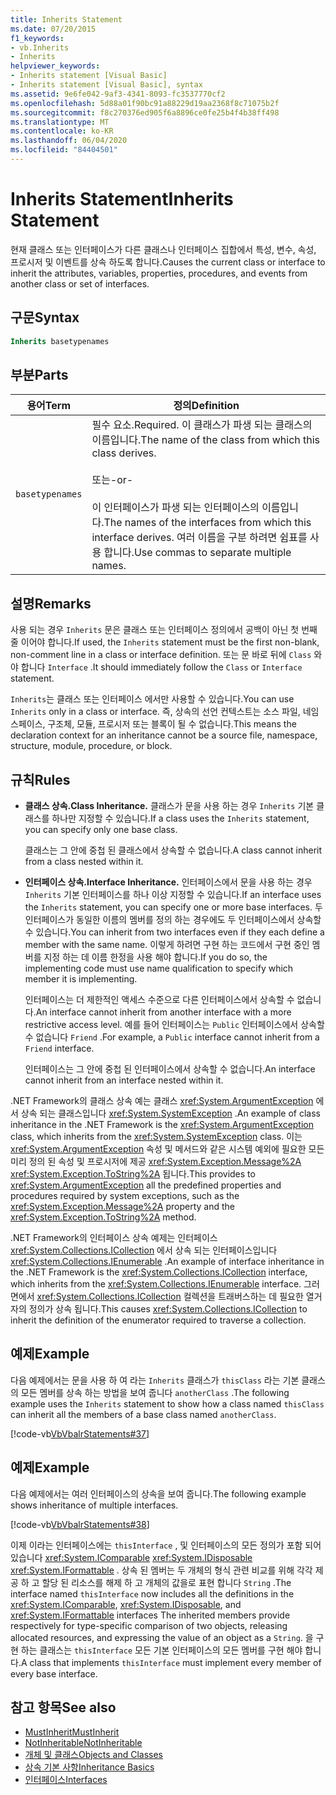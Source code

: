 ```yaml
---
title: Inherits Statement
ms.date: 07/20/2015
f1_keywords:
- vb.Inherits
- Inherits
helpviewer_keywords:
- Inherits statement [Visual Basic]
- Inherits statement [Visual Basic], syntax
ms.assetid: 9e6fe042-9af3-4341-8093-fc3537770cf2
ms.openlocfilehash: 5d88a01f90bc91a88229d19aa2368f8c71075b2f
ms.sourcegitcommit: f8c270376ed905f6a8896ce0fe25b4f4b38ff498
ms.translationtype: MT
ms.contentlocale: ko-KR
ms.lasthandoff: 06/04/2020
ms.locfileid: "84404501"
---
```

# <a name="inherits-statement"></a><span data-ttu-id="8f390-102">Inherits Statement</span><span class="sxs-lookup"><span data-stu-id="8f390-102">Inherits Statement</span></span>
<span data-ttu-id="8f390-103">현재 클래스 또는 인터페이스가 다른 클래스나 인터페이스 집합에서 특성, 변수, 속성, 프로시저 및 이벤트를 상속 하도록 합니다.</span><span class="sxs-lookup"><span data-stu-id="8f390-103">Causes the current class or interface to inherit the attributes, variables, properties, procedures, and events from another class or set of interfaces.</span></span>  
  
## <a name="syntax"></a><span data-ttu-id="8f390-104">구문</span><span class="sxs-lookup"><span data-stu-id="8f390-104">Syntax</span></span>  
  
```vb  
Inherits basetypenames  
```  
  
## <a name="parts"></a><span data-ttu-id="8f390-105">부분</span><span class="sxs-lookup"><span data-stu-id="8f390-105">Parts</span></span>  
  
|<span data-ttu-id="8f390-106">용어</span><span class="sxs-lookup"><span data-stu-id="8f390-106">Term</span></span>|<span data-ttu-id="8f390-107">정의</span><span class="sxs-lookup"><span data-stu-id="8f390-107">Definition</span></span>|  
|---|---|  
|`basetypenames`|<span data-ttu-id="8f390-108">필수 요소.</span><span class="sxs-lookup"><span data-stu-id="8f390-108">Required.</span></span> <span data-ttu-id="8f390-109">이 클래스가 파생 되는 클래스의 이름입니다.</span><span class="sxs-lookup"><span data-stu-id="8f390-109">The name of the class from which this class derives.</span></span><br /><br /> <span data-ttu-id="8f390-110">또는</span><span class="sxs-lookup"><span data-stu-id="8f390-110">-or-</span></span><br /><br /> <span data-ttu-id="8f390-111">이 인터페이스가 파생 되는 인터페이스의 이름입니다.</span><span class="sxs-lookup"><span data-stu-id="8f390-111">The names of the interfaces from which this interface derives.</span></span> <span data-ttu-id="8f390-112">여러 이름을 구분 하려면 쉼표를 사용 합니다.</span><span class="sxs-lookup"><span data-stu-id="8f390-112">Use commas to separate multiple names.</span></span>|  
  
## <a name="remarks"></a><span data-ttu-id="8f390-113">설명</span><span class="sxs-lookup"><span data-stu-id="8f390-113">Remarks</span></span>  
 <span data-ttu-id="8f390-114">사용 되는 경우 `Inherits` 문은 클래스 또는 인터페이스 정의에서 공백이 아닌 첫 번째 줄 이어야 합니다.</span><span class="sxs-lookup"><span data-stu-id="8f390-114">If used, the `Inherits` statement must be the first non-blank, non-comment line in a class or interface definition.</span></span> <span data-ttu-id="8f390-115">또는 문 바로 뒤에 `Class` 와 야 합니다 `Interface` .</span><span class="sxs-lookup"><span data-stu-id="8f390-115">It should immediately follow the `Class` or `Interface` statement.</span></span>  
  
 <span data-ttu-id="8f390-116">`Inherits`는 클래스 또는 인터페이스 에서만 사용할 수 있습니다.</span><span class="sxs-lookup"><span data-stu-id="8f390-116">You can use `Inherits` only in a class or interface.</span></span> <span data-ttu-id="8f390-117">즉, 상속의 선언 컨텍스트는 소스 파일, 네임 스페이스, 구조체, 모듈, 프로시저 또는 블록이 될 수 없습니다.</span><span class="sxs-lookup"><span data-stu-id="8f390-117">This means the declaration context for an inheritance cannot be a source file, namespace, structure, module, procedure, or block.</span></span>  
  
## <a name="rules"></a><span data-ttu-id="8f390-118">규칙</span><span class="sxs-lookup"><span data-stu-id="8f390-118">Rules</span></span>  
  
- <span data-ttu-id="8f390-119">**클래스 상속.**</span><span class="sxs-lookup"><span data-stu-id="8f390-119">**Class Inheritance.**</span></span> <span data-ttu-id="8f390-120">클래스가 문을 사용 하는 경우 `Inherits` 기본 클래스를 하나만 지정할 수 있습니다.</span><span class="sxs-lookup"><span data-stu-id="8f390-120">If a class uses the `Inherits` statement, you can specify only one base class.</span></span>  
  
     <span data-ttu-id="8f390-121">클래스는 그 안에 중첩 된 클래스에서 상속할 수 없습니다.</span><span class="sxs-lookup"><span data-stu-id="8f390-121">A class cannot inherit from a class nested within it.</span></span>  
  
- <span data-ttu-id="8f390-122">**인터페이스 상속.**</span><span class="sxs-lookup"><span data-stu-id="8f390-122">**Interface Inheritance.**</span></span> <span data-ttu-id="8f390-123">인터페이스에서 문을 사용 하는 경우 `Inherits` 기본 인터페이스를 하나 이상 지정할 수 있습니다.</span><span class="sxs-lookup"><span data-stu-id="8f390-123">If an interface uses the `Inherits` statement, you can specify one or more base interfaces.</span></span> <span data-ttu-id="8f390-124">두 인터페이스가 동일한 이름의 멤버를 정의 하는 경우에도 두 인터페이스에서 상속할 수 있습니다.</span><span class="sxs-lookup"><span data-stu-id="8f390-124">You can inherit from two interfaces even if they each define a member with the same name.</span></span> <span data-ttu-id="8f390-125">이렇게 하려면 구현 하는 코드에서 구현 중인 멤버를 지정 하는 데 이름 한정을 사용 해야 합니다.</span><span class="sxs-lookup"><span data-stu-id="8f390-125">If you do so, the implementing code must use name qualification to specify which member it is implementing.</span></span>  
  
     <span data-ttu-id="8f390-126">인터페이스는 더 제한적인 액세스 수준으로 다른 인터페이스에서 상속할 수 없습니다.</span><span class="sxs-lookup"><span data-stu-id="8f390-126">An interface cannot inherit from another interface with a more restrictive access level.</span></span> <span data-ttu-id="8f390-127">예를 들어 인터페이스는 `Public` 인터페이스에서 상속할 수 없습니다 `Friend` .</span><span class="sxs-lookup"><span data-stu-id="8f390-127">For example, a `Public` interface cannot inherit from a `Friend` interface.</span></span>  
  
     <span data-ttu-id="8f390-128">인터페이스는 그 안에 중첩 된 인터페이스에서 상속할 수 없습니다.</span><span class="sxs-lookup"><span data-stu-id="8f390-128">An interface cannot inherit from an interface nested within it.</span></span>  
  
 <span data-ttu-id="8f390-129">.NET Framework의 클래스 상속 예는 클래스 <xref:System.ArgumentException> 에서 상속 되는 클래스입니다 <xref:System.SystemException> .</span><span class="sxs-lookup"><span data-stu-id="8f390-129">An example of class inheritance in the .NET Framework is the <xref:System.ArgumentException> class, which inherits from the <xref:System.SystemException> class.</span></span> <span data-ttu-id="8f390-130">이는 <xref:System.ArgumentException> 속성 및 메서드와 같은 시스템 예외에 필요한 모든 미리 정의 된 속성 및 프로시저에 제공 <xref:System.Exception.Message%2A> <xref:System.Exception.ToString%2A> 됩니다.</span><span class="sxs-lookup"><span data-stu-id="8f390-130">This provides to <xref:System.ArgumentException> all the predefined properties and procedures required by system exceptions, such as the <xref:System.Exception.Message%2A> property and the <xref:System.Exception.ToString%2A> method.</span></span>  
  
 <span data-ttu-id="8f390-131">.NET Framework의 인터페이스 상속 예제는 인터페이스 <xref:System.Collections.ICollection> 에서 상속 되는 인터페이스입니다 <xref:System.Collections.IEnumerable> .</span><span class="sxs-lookup"><span data-stu-id="8f390-131">An example of interface inheritance in the .NET Framework is the <xref:System.Collections.ICollection> interface, which inherits from the <xref:System.Collections.IEnumerable> interface.</span></span> <span data-ttu-id="8f390-132">그러면에서 <xref:System.Collections.ICollection> 컬렉션을 트래버스하는 데 필요한 열거자의 정의가 상속 됩니다.</span><span class="sxs-lookup"><span data-stu-id="8f390-132">This causes <xref:System.Collections.ICollection> to inherit the definition of the enumerator required to traverse a collection.</span></span>  
  
## <a name="example"></a><span data-ttu-id="8f390-133">예제</span><span class="sxs-lookup"><span data-stu-id="8f390-133">Example</span></span>  
 <span data-ttu-id="8f390-134">다음 예제에서는 문을 사용 하 여 라는 `Inherits` 클래스가 `thisClass` 라는 기본 클래스의 모든 멤버를 상속 하는 방법을 보여 줍니다 `anotherClass` .</span><span class="sxs-lookup"><span data-stu-id="8f390-134">The following example uses the `Inherits` statement to show how a class named `thisClass` can inherit all the members of a base class named `anotherClass`.</span></span>  
  
 [!code-vb[VbVbalrStatements#37](~/samples/snippets/visualbasic/VS_Snippets_VBCSharp/VbVbalrStatements/VB/Class1.vb#37)]  
  
## <a name="example"></a><span data-ttu-id="8f390-135">예제</span><span class="sxs-lookup"><span data-stu-id="8f390-135">Example</span></span>  
 <span data-ttu-id="8f390-136">다음 예제에서는 여러 인터페이스의 상속을 보여 줍니다.</span><span class="sxs-lookup"><span data-stu-id="8f390-136">The following example shows inheritance of multiple interfaces.</span></span>  
  
 [!code-vb[VbVbalrStatements#38](~/samples/snippets/visualbasic/VS_Snippets_VBCSharp/VbVbalrStatements/VB/Class1.vb#38)]  
  
 <span data-ttu-id="8f390-137">이제 이라는 인터페이스에는 `thisInterface` , 및 인터페이스의 모든 정의가 포함 되어 있습니다 <xref:System.IComparable> <xref:System.IDisposable> <xref:System.IFormattable> . 상속 된 멤버는 두 개체의 형식 관련 비교를 위해 각각 제공 하 고 할당 된 리소스를 해제 하 고 개체의 값을로 표현 합니다 `String` .</span><span class="sxs-lookup"><span data-stu-id="8f390-137">The interface named `thisInterface` now includes all the definitions in the <xref:System.IComparable>, <xref:System.IDisposable>, and <xref:System.IFormattable> interfaces The inherited members provide respectively for type-specific comparison of two objects, releasing allocated resources, and expressing the value of an object as a `String`.</span></span> <span data-ttu-id="8f390-138">을 구현 하는 클래스는 `thisInterface` 모든 기본 인터페이스의 모든 멤버를 구현 해야 합니다.</span><span class="sxs-lookup"><span data-stu-id="8f390-138">A class that implements `thisInterface` must implement every member of every base interface.</span></span>  
  
## <a name="see-also"></a><span data-ttu-id="8f390-139">참고 항목</span><span class="sxs-lookup"><span data-stu-id="8f390-139">See also</span></span>

- [<span data-ttu-id="8f390-140">MustInherit</span><span class="sxs-lookup"><span data-stu-id="8f390-140">MustInherit</span></span>](../modifiers/mustinherit.md)
- [<span data-ttu-id="8f390-141">NotInheritable</span><span class="sxs-lookup"><span data-stu-id="8f390-141">NotInheritable</span></span>](../modifiers/notinheritable.md)
- [<span data-ttu-id="8f390-142">개체 및 클래스</span><span class="sxs-lookup"><span data-stu-id="8f390-142">Objects and Classes</span></span>](../../programming-guide/language-features/objects-and-classes/index.md)
- [<span data-ttu-id="8f390-143">상속 기본 사항</span><span class="sxs-lookup"><span data-stu-id="8f390-143">Inheritance Basics</span></span>](../../programming-guide/language-features/objects-and-classes/inheritance-basics.md)
- [<span data-ttu-id="8f390-144">인터페이스</span><span class="sxs-lookup"><span data-stu-id="8f390-144">Interfaces</span></span>](../../programming-guide/language-features/interfaces/index.md)
